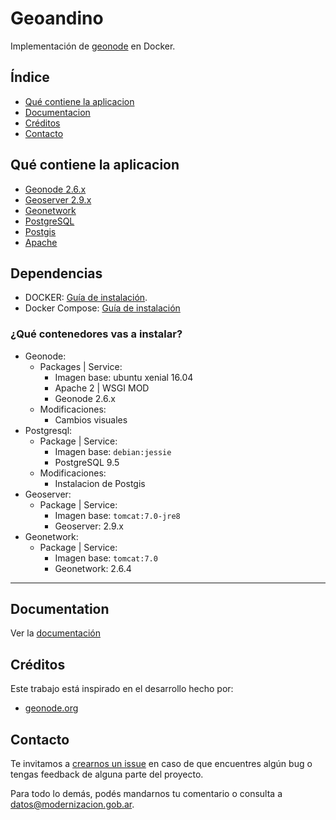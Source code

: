 # Geoandino

Implementación de [geonode](http://geonode.org/) en Docker.

## Índice

+ [Qué contiene la aplicacion](#qué-contiene-la-aplicacion)
+ [Documentacion](#documentacion)
+ [Créditos](#créditos)
+ [Contacto](#contacto)

## Qué contiene la aplicacion

+ [Geonode 2.6.x](http://geonode.org/blog/2017/05/17/geonode-2.6-released/)
+ [Geoserver 2.9.x](http://geoserver.org/)
+ [Geonetwork](http://geonetwork-opensource.org/)
+ [PostgreSQL](https://www.postgresql.org/)
+ [Postgis](http://postgis.net/)
+ [Apache](https://httpd.apache.org/)

## Dependencias

+ DOCKER: [Guía de instalación](https://docs.docker.com/engine/installation).
+ Docker Compose: [Guía de instalación](https://docs.docker.com/compose/install/)

### ¿Qué contenedores vas a instalar?

+ Geonode:
  + Packages | Service:
    + Imagen base: ubuntu xenial 16.04
    + Apache 2 | WSGI MOD
    + Geonode 2.6.x
  + Modificaciones:
    + Cambios visuales
+ Postgresql:
  + Package | Service:
    + Imagen base: `debian:jessie`
    + PostgreSQL 9.5
  + Modificaciones:
    + Instalacion de Postgis
+ Geoserver:
  + Package | Service:
    + Imagen base: `tomcat:7.0-jre8`
    + Geoserver: 2.9.x
+ Geonetwork:
  + Package | Service:
    + Imagen base: `tomcat:7.0`
    + Geonetwork: 2.6.4

---

## Documentation

Ver la [documentación](docs/index.md)

## Créditos

Este trabajo está inspirado en el desarrollo hecho por:

+ [geonode.org](http://geonode.org/)

## Contacto

Te invitamos a [crearnos un issue](https://github.com/datosgobar/geonode/issues/new?title=Encontre%20un%20bug%20en%20nombre-del-repo) en caso de que encuentres algún bug o tengas feedback de alguna parte del proyecto.

Para todo lo demás, podés mandarnos tu comentario o consulta a [datos@modernizacion.gob.ar](mailto:datos@modernizacion.gob.ar).